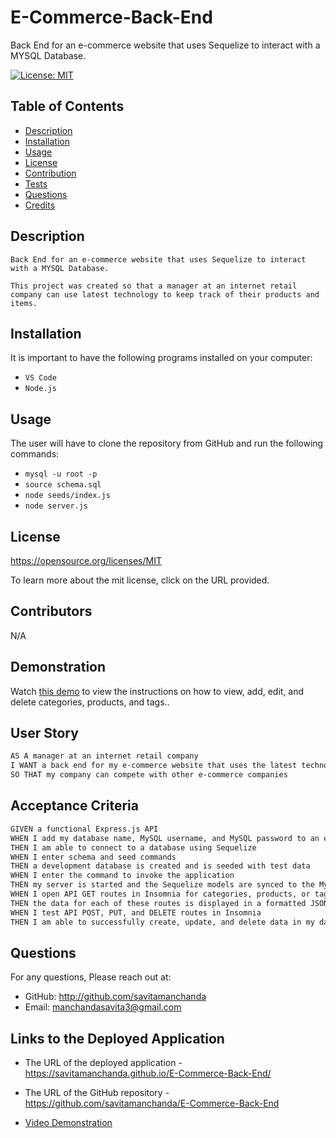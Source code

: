 # E-Commerce-Back-End
Back End for an e-commerce website that uses Sequelize to interact with a MYSQL Database.

  [![License: MIT](https://img.shields.io/badge/License-MIT-yellow.svg)](${renderLicenseLink(license))

  ## Table of Contents
  * [Description](#description)
  * [Installation](#installation)
  * [Usage](#usage)
  * [License](#license)
  * [Contribution](#contribution)
  * [Tests](#tests)
  * [Questions](#questions)
  * [Credits](#credits)


  ## Description

    Back End for an e-commerce website that uses Sequelize to interact with a MYSQL Database.
  
    This project was created so that a manager at an internet retail company can use latest technology to keep track of their products and items. 

[](./assets%3Aimages/e-commerce.gif)

  ## Installation 

  It is important to have the following programs installed on your computer: 
  * `VS Code` 
  * `Node.js`

  ## Usage

  The user will have to clone the repository from GitHub and run the following commands: 
  * `mysql -u root -p` 
  * `source schema.sql`
  * `node seeds/index.js` 
  * `node server.js`

  ## License 

  https://opensource.org/licenses/MIT

  To learn more about the mit license, click on the URL provided.

  ## Contributors

  N/A

  ## Demonstration 

  Watch [this demo](./assets%3Aimages/e-commerce.gif) to view the instructions on how to view, add, edit, and delete categories, products, and tags.. 

  ## User Story 

```md
AS A manager at an internet retail company
I WANT a back end for my e-commerce website that uses the latest technologies
SO THAT my company can compete with other e-commerce companies
```

  ## Acceptance Criteria 

```md
GIVEN a functional Express.js API
WHEN I add my database name, MySQL username, and MySQL password to an environment variable file
THEN I am able to connect to a database using Sequelize
WHEN I enter schema and seed commands
THEN a development database is created and is seeded with test data
WHEN I enter the command to invoke the application
THEN my server is started and the Sequelize models are synced to the MySQL database
WHEN I open API GET routes in Insomnia for categories, products, or tags
THEN the data for each of these routes is displayed in a formatted JSON
WHEN I test API POST, PUT, and DELETE routes in Insomnia
THEN I am able to successfully create, update, and delete data in my database
```

  ## Questions 

  For any questions, Please reach out at: 

  * GitHub: http://github.com/savitamanchanda
  * Email: manchandasavita3@gmail.com

  ## Links to the Deployed Application 

  * The URL of the deployed application - https://savitamanchanda.github.io/E-Commerce-Back-End/

  * The URL of the GitHub repository - https://github.com/savitamanchanda/E-Commerce-Back-End

  * [Video Demonstration](./assets%3Aimages/e-commerce.gif)